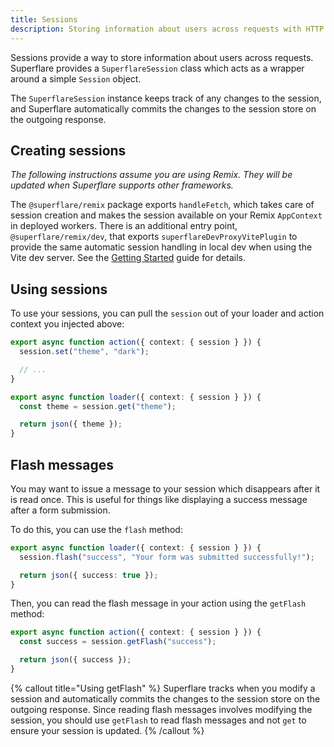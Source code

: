 ```yaml
---
title: Sessions
description: Storing information about users across requests with HTTP sessions.
---
```


Sessions provide a way to store information about users across requests. Superflare provides a `SuperflareSession` class which acts as a wrapper around a simple `Session` object.

The `SuperflareSession` instance keeps track of any changes to the session, and Superflare automatically commits the changes to the session store on the outgoing response.

## Creating sessions

_The following instructions assume you are using Remix. They will be updated when Superflare supports other frameworks._

The `@superflare/remix` package exports `handleFetch`, which takes care of session creation and makes the session available on your Remix `AppContext` in deployed workers. There is an additional entry point, `@superflare/remix/dev`, that exports `superflareDevProxyVitePlugin` to provide the same automatic session handling in local dev when using the Vite dev server. See the [Getting Started](/getting-started) guide for details.

## Using sessions

To use your sessions, you can pull the `session` out of your loader and action context you injected above:

```ts
export async function action({ context: { session } }) {
  session.set("theme", "dark");

  // ...
}

export async function loader({ context: { session } }) {
  const theme = session.get("theme");

  return json({ theme });
}
```

## Flash messages

You may want to issue a message to your session which disappears after it is read once. This is useful for things like displaying a success message after a form submission.

To do this, you can use the `flash` method:

```ts
export async function loader({ context: { session } }) {
  session.flash("success", "Your form was submitted successfully!");

  return json({ success: true });
}
```

Then, you can read the flash message in your action using the `getFlash` method:

```ts
export async function action({ context: { session } }) {
  const success = session.getFlash("success");

  return json({ success });
}
```

{% callout title="Using getFlash" %}
Superflare tracks when you modify a session and automatically commits the changes to the session store on the outgoing response. Since reading flash messages involves modifying the session, you should use `getFlash` to read flash messages and not `get` to ensure your session is updated.
{% /callout %}
